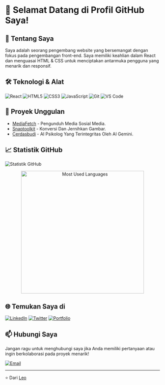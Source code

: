 # 👋 Selamat Datang di Profil GitHub Saya!

## 🚀 Tentang Saya
Saya adalah seorang pengembang website yang bersemangat dengan fokus pada pengembangan front-end. Saya memiliki keahlian dalam React dan menguasai HTML & CSS untuk menciptakan antarmuka pengguna yang menarik dan responsif.

## 🛠️ Teknologi & Alat
![React](https://img.shields.io/badge/-React-61DAFB?style=flat-square&logo=react&logoColor=black)
![HTML5](https://img.shields.io/badge/-HTML5-E34F26?style=flat-square&logo=html5&logoColor=white)
![CSS3](https://img.shields.io/badge/-CSS3-1572B6?style=flat-square&logo=css3)
![JavaScript](https://img.shields.io/badge/-JavaScript-F7DF1E?style=flat-square&logo=javascript&logoColor=black)
![Git](https://img.shields.io/badge/-Git-F05032?style=flat-square&logo=git&logoColor=white)
![VS Code](https://img.shields.io/badge/-VS%20Code-007ACC?style=flat-square&logo=visual-studio-code)

## 🌟 Proyek Unggulan
- [MediaFetch](https://mediafetctmini.vercel.app/) - Pengunduh Media Sosial Media.
- [Snaptoolkit](https://snaptoolkit-2.vercel.app/) - Konversi Dan Jernihkan Gambar.
- [Cerdasbudi](https://cerdasbudi-20.vercel.app/) - AI Psikolog Yang Terintegritas Oleh AI Gemini.
## 📈 Statistik GitHub
![Statistik GitHub](https://github-readme-stats.vercel.app/api?username=bro299&show_icons=true&theme=radical)
<p align='center'>
  <a href="#"><img
   src="https://github-readme-stats.anuraghazra1.vercel.app/api/top-langs/?username=bro299&layout=compact&theme=chartreuse-dark"
   width="400" title="Most Used Languages"></a></p>
 </p>

## 🌐 Temukan Saya di
[![LinkedIn](https://img.shields.io/badge/-LinkedIn-0077B5?style=flat-square&logo=LinkedIn&logoColor=white)](link-ke-profil-linkedin)
[![Twitter](https://img.shields.io/badge/-Twitter-1DA1F2?style=flat-square&logo=Twitter&logoColor=white)](link-ke-profil-twitter)
[![Portfolio](https://img.shields.io/badge/-Portfolio-000000?style=flat-square&logo=react&logoColor=white)](link-ke-website-portfolio)

## 📫 Hubungi Saya
Jangan ragu untuk menghubungi saya jika Anda memiliki pertanyaan atau ingin berkolaborasi pada proyek menarik!

[![Email](https://img.shields.io/badge/-Email-D14836?style=flat-square&logo=Gmail&logoColor=white)](mailto:emailanda@example.com)

---

⭐️ Dari [Leo](https://github.com/bro299)
